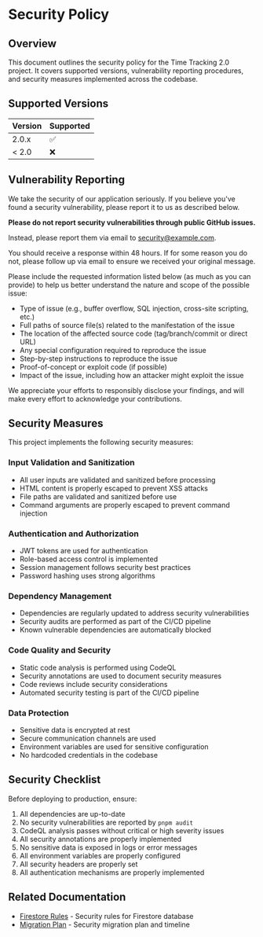 # Security Policy

## Overview

This document outlines the security policy for the Time Tracking 2.0 project. It covers supported versions, vulnerability reporting procedures, and security measures implemented across the codebase.

## Supported Versions

| Version | Supported          |
| ------- | ------------------ |
| 2.0.x   | :white_check_mark: |
| < 2.0   | :x:                |

## Vulnerability Reporting

We take the security of our application seriously. If you believe you've found a security vulnerability, please report it to us as described below.

**Please do not report security vulnerabilities through public GitHub issues.**

Instead, please report them via email to [security@example.com](mailto:security@example.com).

You should receive a response within 48 hours. If for some reason you do not, please follow up via email to ensure we received your original message.

Please include the requested information listed below (as much as you can provide) to help us better understand the nature and scope of the possible issue:

* Type of issue (e.g., buffer overflow, SQL injection, cross-site scripting, etc.)
* Full paths of source file(s) related to the manifestation of the issue
* The location of the affected source code (tag/branch/commit or direct URL)
* Any special configuration required to reproduce the issue
* Step-by-step instructions to reproduce the issue
* Proof-of-concept or exploit code (if possible)
* Impact of the issue, including how an attacker might exploit the issue

We appreciate your efforts to responsibly disclose your findings, and will make every effort to acknowledge your contributions.

## Security Measures

This project implements the following security measures:

### Input Validation and Sanitization

* All user inputs are validated and sanitized before processing
* HTML content is properly escaped to prevent XSS attacks
* File paths are validated and sanitized before use
* Command arguments are properly escaped to prevent command injection

### Authentication and Authorization

* JWT tokens are used for authentication
* Role-based access control is implemented
* Session management follows security best practices
* Password hashing uses strong algorithms

### Dependency Management

* Dependencies are regularly updated to address security vulnerabilities
* Security audits are performed as part of the CI/CD pipeline
* Known vulnerable dependencies are automatically blocked

### Code Quality and Security

* Static code analysis is performed using CodeQL
* Security annotations are used to document security measures
* Code reviews include security considerations
* Automated security testing is part of the CI/CD pipeline

### Data Protection

* Sensitive data is encrypted at rest
* Secure communication channels are used
* Environment variables are used for sensitive configuration
* No hardcoded credentials in the codebase

## Security Checklist

Before deploying to production, ensure:

1. All dependencies are up-to-date
2. No security vulnerabilities are reported by `pnpm audit`
3. CodeQL analysis passes without critical or high severity issues
4. All security annotations are properly implemented
5. No sensitive data is exposed in logs or error messages
6. All environment variables are properly configured
7. All security headers are properly set
8. All authentication mechanisms are properly implemented

## Related Documentation

* [Firestore Rules](../security/firestore-rules.md) - Security rules for Firestore database
* [Migration Plan](../security/migration-plan.md) - Security migration plan and timeline 